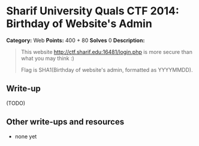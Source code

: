# Sharif University Quals CTF 2014: Birthday of Website's Admin

**Category:** Web
**Points:** 400 + 80
**Solves** 0
**Description:**

> This website
> <http://ctf.sharif.edu:16481/login.php>
> is more secure than what you may think :)
>
> Flag is SHA1(Birthday of website's admin, formatted as YYYYMMDD).

## Write-up

(TODO)

## Other write-ups and resources

* none yet
